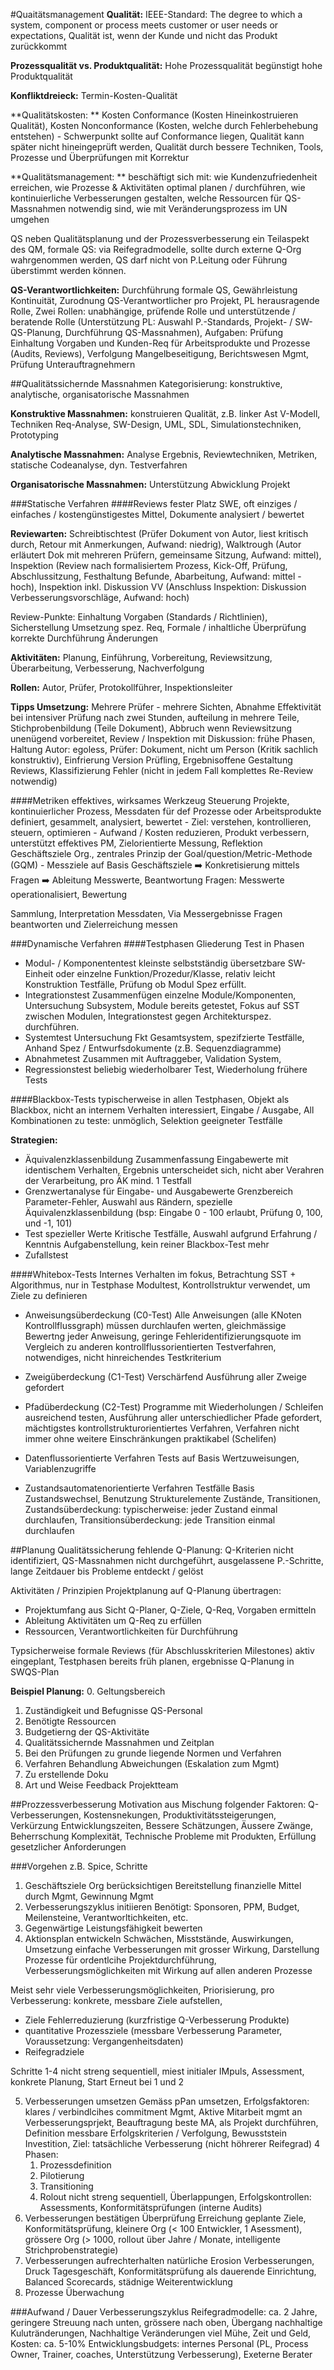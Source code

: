 #Quaitätsmanagement
**Qualität:** IEEE-Standard: The degree to which a system, component or process meets customer or user needs or expectations, Qualität ist, wenn der Kunde und nicht das Produkt zurückkommt

**Prozessqualität vs. Produktqualität:** Hohe Prozessqualität begünstigt hohe Produktqualität

**Konfliktdreieck:** Termin-Kosten-Qualität

**Qualitätskosten: ** Kosten Conformance (Kosten Hineinkostruieren Qualität), Kosten Nonconformance (Kosten, welche durch Fehlerbehebung entstehen) - Schwerpunkt sollte auf Conformance liegen, Qualität kann später nicht hineingeprüft werden, Qualität durch bessere Techniken, Tools, Prozesse und Überprüfungen mit Korrektur

**Qualitätsmanagement: ** beschäftigt sich mit: wie Kundenzufriedenheit erreichen, wie Prozesse & Aktivitäten optimal planen / durchführen, wie kontinuierliche Verbesserungen gestalten, welche Ressourcen für QS-Massnahmen notwendig sind, wie mit Veränderungsprozess im UN umgehen

QS neben Qualitätsplanung und der Prozessverbesserung ein Teilaspekt des QM, formale QS: via Reifegradmodelle, sollte durch externe Q-Org wahrgenommen werden, QS darf nicht von P.Leitung oder Führung überstimmt werden können.

**QS-Verantwortlichkeiten:** Durchführung formale QS, Gewährleistung Kontinuität, Zurodnung QS-Verantwortlicher pro Projekt, PL herausragende Rolle, Zwei Rollen: unabhängige, prüfende Rolle und unterstützende / beratende Rolle (Unterstützung PL: Auswahl P.-Standards, Projekt- / SW-QS-Planung, Durchführung QS-Massnahmen), Aufgaben: Prüfung Einhaltung Vorgaben und Kunden-Req für Arbeitsprodukte und Prozesse (Audits, Reviews), Verfolgung Mangelbeseitigung, Berichtswesen Mgmt, Prüfung Unterauftragnehmern


##Qualitätssichernde Massnahmen
Kategorisierung: konstruktive, analytische, organisatorische Massnahmen

**Konstruktive Massnahmen:** konstruieren Qualität, z.B. linker Ast V-Modell, Techniken Req-Analyse, SW-Design, UML, SDL, Simulationstechniken, Prototyping

**Analytische Massnahmen:** Analyse Ergebnis, Reviewtechniken, Metriken, statische Codeanalyse, dyn. Testverfahren

**Organisatorische Massnahmen:** Unterstützung Abwicklung Projekt

###Statische Verfahren
####Reviews
fester Platz SWE, oft einziges / einfaches / kostengünstigestes Mittel, Dokumente analysiert / bewertet

**Reviewarten:** Schreibtischtest (Prüfer Dokument von Autor, liest kritisch durch, Retour mit Anmerkungen, Aufwand: niedrig), Walktrough (Autor erläutert Dok mit mehreren Prüfern, gemeinsame Sitzung, Aufwand: mittel), Inspektion (Review nach formalisiertem Prozess, Kick-Off, Prüfung, Abschlussitzung, Festhaltung Befunde, Abarbeitung, Aufwand: mittel - hoch), Inspektion inkl. Diskussion VV (Anschluss Inspektion: Diskussion Verbesserungsvorschläge, Aufwand: hoch)

Review-Punkte: Einhaltung Vorgaben (Standards / Richtlinien), Sicherstellung Umsetzung spez. Req, Formale / inhaltliche Überprüfung korrekte Durchführung Änderungen

**Aktivitäten:** Planung, Einführung, Vorbereitung, Reviewsitzung, Überarbeitung, Verbesserung, Nachverfolgung

**Rollen:** Autor, Prüfer, Protokollführer, Inspektionsleiter

**Tipps Umsetzung:** Mehrere Prüfer - mehrere Sichten, Abnahme Effektivität bei intensiver Prüfung nach zwei Stunden, aufteilung in mehrere Teile, Stichprobenbildung (Teile Dokument), Abbruch wenn Reviewsitzung unenügend vorbereitet, Review / Inspektion mit Diskussion: frühe Phasen, Haltung Autor: egoless, Prüfer: Dokument, nicht um Person (Kritik sachlich konstruktiv), Einfrierung Version Prüfling, Ergebnisoffene Gestaltung Reviews, Klassifizierung Fehler (nicht in jedem Fall komplettes Re-Review notwendig)

####Metriken
effektives, wirksames Werkzeug Steuerung Projekte, kontinuierlicher Prozess, Messdaten für def Prozesse oder Arbeitsprodukte definiert, gesammelt, analysiert, bewertet - Ziel: verstehen, kontrollieren, steuern, optimieren - Aufwand / Kosten reduzieren, Produkt verbessern, unterstützt effektives PM, Zielorientierte Messung, Reflektion Geschäftsziele Org., zentrales Prinzip der Goal/question/Metric-Methode (GQM) - Messziele auf Basis Geschäftsziele :arrow_right: Konkretisierung mittels Fragen :arrow_right: Ableitung Messwerte, Beantwortung Fragen: Messwerte operationalisiert, Bewertung

Sammlung, Interpretation Messdaten, Via Messergebnisse Fragen beantworten und Zielerreichung messen

###Dynamische Verfahren
####Testphasen
Gliederung Test in Phasen
  * Modul- / Komponententest
    kleinste selbstständig übersetzbare SW-Einheit oder einzelne Funktion/Prozedur/Klasse, relativ leicht Konstruktion Testfälle, Prüfung ob Modul Spez erfüllt.
  * Integrationstest
    Zusammenfügen einzelne Module/Komponenten, Untersuchung Subsystem, Module bereits getestet, Fokus auf SST zwischen Modulen, Integrationstest gegen Architekturspez. durchführen.
  * Systemtest
    Untersuchung Fkt Gesamtsystem, spezifzierte Testfälle, Anhand Spez   / Entwurfsdokumente (z.B. Sequenzdiagramme)
  * Abnahmetest
    Zusammen mit Auftraggeber, Validation System,
  * Regressionstest
    beliebig wiederholbarer Test, Wiederholung frühere Tests

####Blackbox-Tests
typischerweise in allen Testphasen, Objekt als Blackbox, nicht an internem Verhalten interessiert, Eingabe / Ausgabe, All Kombinationen zu teste: unmöglich, Selektion geeigneter Testfälle

**Strategien:**
  * Äquivalenzklassenbildung
    Zusammenfassung Eingabewerte mit identischem Verhalten, Ergebnis unterscheidet sich, nicht aber Verahren der Verarbeitung, pro ÄK mind. 1 Testfall
  * Grenzwertanalyse für Eingabe- und Ausgabewerte
    Grenzbereich Parameter-Fehler, Auswahl aus Rändern, spezielle Äquivalenzklassenbildung (bsp: Eingabe 0 - 100 erlaubt, Prüfung 0, 100, und -1, 101)
  * Test spezieller Werte
    Kritische Testfälle, Auswahl aufgrund Erfahrung / Kenntnis Aufgabenstellung, kein reiner Blackbox-Test mehr
  * Zufallstest

####Whitebox-Tests
Internes Verhalten im fokus, Betrachtung SST + Algorithmus, nur in Testphase Modultest, Kontrollstruktur verwendet, um Ziele zu definieren

  * Anweisungsüberdeckung (C0-Test)
    Alle Anweisungen (alle KNoten Kontrollflussgraph) müssen durchlaufen werten, gleichmässige Bewertng jeder Anweisung, geringe Fehleridentifizierungsquote im Vergleich zu anderen kontrollflussorientierten Testverfahren, notwendiges, nicht hinreichendes Testkriterium
  * Zweigüberdeckung (C1-Test)
    Verschärfend Ausführung aller Zweige gefordert
  * Pfadüberdeckung (C2-Test)
    Programme mit Wiederholungen / Schleifen ausreichend testen, Ausführung aller unterschiedlicher Pfade gefordert, mächtigstes kontrollstrukturorientiertes Verfahren, Verfahren nicht immer ohne weitere Einschränkungen praktikabel (Schelifen)

  * Datenflussorientierte Verfahren
    Tests auf Basis Wertzuweisungen, Variablenzugriffe
  * Zustandsautomatenorientierte Verfahren
    Testfälle Basis Zustandswechsel, Benutzung Strukturelemente Zustände, Transitionen, Zustandsüberdeckung: typischerweise: jeder Zustand einmal durchlaufen, Transitionsüberdeckung: jede Transition einmal durchlaufen

##Planung Qualitätssicherung
fehlende Q-Planung: Q-Kriterien nicht identifiziert, QS-Massnahmen nicht durchgeführt, ausgelassene P.-Schritte, lange Zeitdauer bis Probleme entdeckt / gelöst

Aktivitäten / Prinzipien Projektplanung auf Q-Planung übertragen:
  * Projektumfang
    aus Sicht Q-Planer, Q-Ziele, Q-Req, Vorgaben ermitteln
  * Ableitung Aktivitäten um Q-Req zu erfüllen
  * Ressourcen, Verantwortlichkeiten für Durchführung

Typsicherweise formale Reviews (für Abschlusskriterien Milestones) aktiv eingeplant, Testphasen bereits früh planen, ergebnisse Q-Planung in SWQS-Plan

**Beispiel Planung:**
  0.  Geltungsbereich
  1.  Zuständigkeit und Befugnisse QS-Personal
  2.  Benötigte Ressourcen
  3.  Budgetierng der QS-Aktivitäte
  4.  Qualitätssichernde Massnahmen und Zeitplan
  5.  Bei den Prüfungen zu grunde liegende Normen und Verfahren
  6.  Verfahren Behandlung Abweichungen (Eskalation zum Mgmt)
  7.  Zu erstellende Doku
  8.  Art und Weise Feedback Projektteam

##Prozzessverbesserung
Motivation aus Mischung folgender Faktoren: Q-Verbesserungen, Kostensnekungen, Produktivitätssteigerungen, Verkürzung Entwicklungszeiten, Bessere Schätzungen, Äussere Zwänge, Beherrschung Komplexität, Technische Probleme mit Produkten, Erfüllung gesetzlicher Anforderungen

###Vorgehen
z.B. Spice, Schritte
  1. Geschäftsziele Org berücksichtigen
     Bereitstellung finanzielle Mittel durch Mgmt, Gewinnung Mgmt
  2. Verbesserungszyklus initiieren
     Benötigt: Sponsoren, PPM, Budget, Meilensteine, Verantworltichkeiten, etc.
  3. Gegenwärtige Leistungsfähigkeit bewerten
  4. Aktionsplan entwickeln
     Schwächen, Misststände, Auswirkungen, Umsetzung einfache Verbesserungen mit grosser Wirkung, Darstellung Prozesse für ordentlcihe Projektdurchführung, Verbesserungsmöglichkeiten mit Wirkung auf allen anderen Prozesse

Meist sehr viele Verbesserungsmöglichkeiten, Priorisierung, pro Verbesserung: konkrete, messbare Ziele aufstellen,
  * Ziele Fehlerreduzierung (kurzfristige Q-Verbesserung Produkte)
  * quantitative Prozessziele (messbare Verbesserung Parameter, Voraussetzung: Vergangenheitsdaten)
  * Reifegradziele

Schritte 1-4 nicht streng sequentiell, miest initialer IMpuls, Assessment, konkrete Planung, Start Erneut bei 1 und 2

  5. Verbesserungen umsetzen
     Gemäss pPan umsetzen, Erfolgsfaktoren: klares / verbindlcihes commitment Mgmt, Aktive Mitarbeit mgmt an Verbesserungsprjekt, Beauftragung beste MA, als Projekt durchführen, Definition messbare Erfolgskriterien / Verfolgung, Bewusststein Investition, Ziel: tatsächliche Verbesserung (nicht höhrerer Reifegrad)
     4 Phasen:
      1. Prozessdefinition
      2. Pilotierung
      3. Transitioning
      4. Rolout
     nicht streng sequentiell, Überlappungen, Erfolgskontrollen: Assessments, Konformitätsprüfungen (interne Audits)
   6. Verbesserungen bestätigen
      Überprüfung Erreichung geplante Ziele, Konformitätsprüfung, kleinere Org (< 100 Entwickler, 1 Asessment), grössere Org (> 1000, rollout über Jahre / Monate, intelligente Strichprobenstrategie)
   7. Verbesserungen aufrechterhalten
      natürliche Erosion Verbesserungen, Druck Tagesgeschäft, Konformitätsprüfung als dauerende Einrichtung, Balanced Scorecards, städnige Weiterentwicklung
   8. Prozesse Überwachung

###Aufwand / Dauer Verbesserungszyklus
Reifegradmodelle: ca. 2 Jahre, geringere Streuung nach unten, grössere nach oben, Übergang nachhaltige Kulutränderungen, Nachhaltige Veränderungen viel Mühe, Zeit und Geld, Kosten: ca. 5-10% Entwicklungsbudgets: internes Personal (PL, Process Owner, Trainer, coaches, Unterstützung Verbesserung), Exeterne Berater
